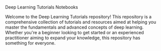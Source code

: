 Deep Learning Tutorials Notebooks

Welcome to the Deep Learning Tutorials repository! This repository is a comprehensive collection of tutorials and resources aimed at helping you master the fundamentals and advanced concepts of deep learning. Whether you're a beginner looking to get started or an experienced practitioner aiming to expand your knowledge, this repository has something for everyone.
